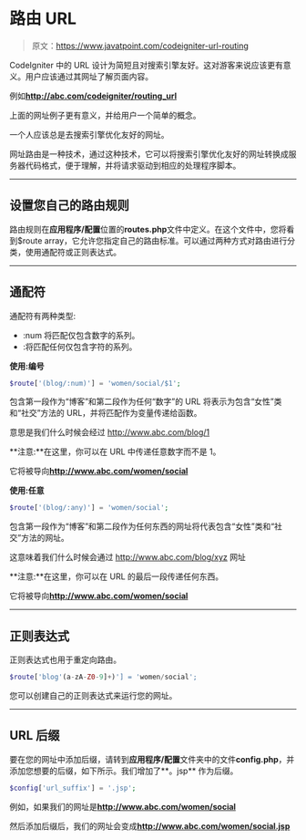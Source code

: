 # 路由 URL

> 原文：<https://www.javatpoint.com/codeigniter-url-routing>

CodeIgniter 中的 URL 设计为简短且对搜索引擎友好。这对游客来说应该更有意义。用户应该通过其网址了解页面内容。

例如**http://abc.com/codeigniter/routing_url**

上面的网址例子更有意义，并给用户一个简单的概念。

一个人应该总是去搜索引擎优化友好的网址。

网址路由是一种技术，通过这种技术，它可以将搜索引擎优化友好的网址转换成服务器代码格式，便于理解，并将请求驱动到相应的处理程序脚本。

* * *

## 设置您自己的路由规则

路由规则在**应用程序/配置**位置的**routes.php**文件中定义。在这个文件中，您将看到$route array，它允许您指定自己的路由标准。可以通过两种方式对路由进行分类，使用通配符或正则表达式。

* * *

## 通配符

通配符有两种类型:

*   :num 将匹配仅包含数字的系列。
*   :将匹配任何仅包含字符的系列。

**使用:编号**

```php
$route['(blog/:num)'] = 'women/social/$1';

```

包含第一段作为“博客”和第二段作为任何“数字”的 URL 将表示为包含“女性”类和“社交”方法的 URL，并将匹配作为变量传递给函数。

意思是我们什么时候会经过 http://www.abc.com/blog/1

**注意:**在这里，你可以在 URL 中传递任意数字而不是 1。

它将被导向**http://www.abc.com/women/social**

**使用:任意**

```php
$route['(blog/:any)'] = 'women/social';

```

包含第一段作为“博客”和第二段作为任何东西的网址将代表包含“女性”类和“社交”方法的网址。

这意味着我们什么时候会通过 http://www.abc.com/blog/xyz 网址

**注意:**在这里，你可以在 URL 的最后一段传递任何东西。

它将被导向**http://www.abc.com/women/social**

* * *

## 正则表达式

正则表达式也用于重定向路由。

```php
$route['blog'(a-zA-Z0-9]+)'] = 'women/social';

```

您可以创建自己的正则表达式来运行您的网址。

* * *

## URL 后缀

要在您的网址中添加后缀，请转到**应用程序/配置**文件夹中的文件**config.php**，并添加您想要的后缀，如下所示。我们增加了**。jsp** 作为后缀。

```php
$config['url_suffix'] = '.jsp';

```

例如，如果我们的网址是**http://www.abc.com/women/social**

然后添加后缀后，我们的网址会变成**http://www.abc.com/women/social.jsp**